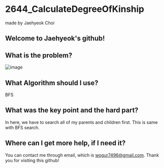 # 2644_CalculateDegreeOfKinship

made by Jaehyeok Choi

## Welcome to Jaehyeok's github!

## What is the problem?

![image](https://github.com/Choi-JaeHyeok-21500749/2644_CalculateDegreeOfKinship/blob/main/2644_pro.PNG)

## What Algorithm should I use?

BFS

## What was the key point and the hard part?

In here, we have to search all of my parents and children first. This is same with BFS search.

## Where can I get more help, if I need it?

You can contact me through email, which is wogur7496@gmail.com.
Thank you for visiting this github!
